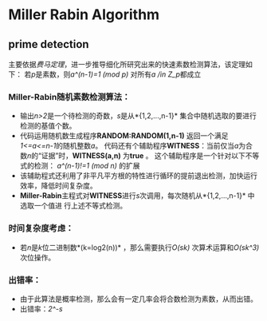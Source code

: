 # Miller Rabin Algorithm
## prime detection


主要依据*费马定理*，进一步推导细化所研究出来的快速素数检测算法，该定理如下：
  若*p*是素数，则*a^(n-1)=1 (mod p)* 对所有*a /in Z_p*都成立


### Miller-Rabin随机素数检测算法：
* 输出*n>2*是一个待检测的奇数，*s*是从*{1,2,...,n-1}* 集合中随机选取的要进行检测的基值个数。
* 代码运用随机数生成程序**RANDOM:RANDOM(1,n-1)** 返回一个满足*1<=a<=n-1*的随机整数*a*。
  代码还有个辅助程序**WITNESS**：当前仅当*a*为合数*n*的“证据”时，**WITNESS(a,n)** 为**true** 。
  这个辅助程序是一个针对以下不等式的检测：
    *a^(n-1)!=1 (mod n)*
  的扩展
* 该辅助程式还利用了非平凡平方根的特性进行循环的提前退出检测，加快运行效率，降低时间复杂度。
* **Miller-Rabin**主程式对**WITNESS**进行*s*次调用，每次随机从*{1,2,...,n-1}* 中选取一个值进
  行上述不等式检测。
 
### 时间复杂度考虑：
* 若*n*是*k*位二进制数*(k=log2(n))* ，那么需要执行*O(sk)* 次算术运算和*O(sk^3)* 次位操作。
 
### 出错率：
* 由于此算法是概率检测，那么会有一定几率会将合数检测为素数，从而出错。
* 出错率：*2^-s*
